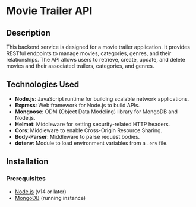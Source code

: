 # Movie Trailer API

## Description

This backend service is designed for a movie trailer application. It provides RESTful endpoints to manage movies, categories, genres, and their relationships. The API allows users to retrieve, create, update, and delete movies and their associated trailers, categories, and genres.

## Technologies Used

- **Node.js**: JavaScript runtime for building scalable network applications.
- **Express**: Web framework for Node.js to build APIs.
- **Mongoose**: ODM (Object Data Modeling) library for MongoDB and Node.js.
- **Helmet**: Middleware for setting security-related HTTP headers.
- **Cors**: Middleware to enable Cross-Origin Resource Sharing.
- **Body-Parser**: Middleware to parse request bodies.
- **dotenv**: Module to load environment variables from a `.env` file.

## Installation

### Prerequisites

- [Node.js](https://nodejs.org/) (v14 or later)
- [MongoDB](https://www.mongodb.com/try/download/community) (running instance)